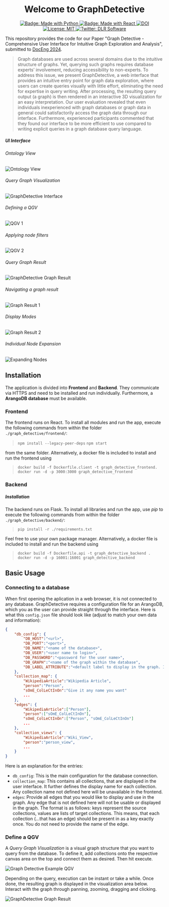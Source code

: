 



<h1 align="center">Welcome to GraphDetective </h1>
<p align="center">
  <a href="https://img.shields.io/badge/Made%20with-Python-1f425f.svg">
    <img src="https://img.shields.io/badge/Made%20with-Python-1f425f.svg" alt="Badge: Made with Python"/>
  </a>
    <a href="https://img.shields.io/badge/Made%20with-React-1f425f.svg">
    <img src="https://img.shields.io/badge/Made%20with-React-1f425f.svg" alt="Badge: Made with React"/>
  </a>
<a href="https://zenodo.org/doi/10.5281/zenodo.10285971"><img src="https://zenodo.org/badge/721157619.svg" alt="DOI"></a>
 <a href="https://github.com/DLR-SC/corpus-annotation-graph-builder/blob/master/LICENSE">
    <img alt="License: MIT" src="https://img.shields.io/badge/license-MIT-yellow.svg" target="_blank" />
  </a>
    <a href="https://twitter.com/dlr_software">
    <img alt="Twitter: DLR Software" src="https://img.shields.io/twitter/follow/dlr_software.svg?style=social" target="_blank" />
  </a>
</p>


This repository provides the code for our Paper "Graph Detective - Comprehensive User Interface for Intuitive Graph Exploration and Analysis", submitted to [DocEng 2024](https://doceng.org/doceng2024).

> Graph databases are used across several domains due to the intuitive structure of graphs. Yet, querying such graphs requires database   experts’ involvement, reducing accessibility to non-experts. To address this issue, we present  GraphDetective, a web interface that  provides an intuitive entry point for graph data exploration, where users can create queries visually with little effort, eliminating  the need for expertise in query writing. After processing, the resulting query output (a graph) is then rendered in an interactive 3D visualization for an easy interpretation. Our user evaluation revealed that even individuals inexperienced with graph databases or graph data in general could  satisfactorily access the graph data through our interface. Furthermore, experienced participants commented that they found our interface to be more efficient to use compared to writing explicit queries in a graph database query language.

##### UI Interface
###### Ontology View
![Ontology View](./graph_detective/images/Ontology.gif)
###### Query Graph Visualization
![GraphDetective Interface](./graph_detective/images/GD_Screenshot_InputArea?raw=true)
###### Defining a QGV
![QGV 1](./graph_detective/images/QGV_1_GIF.gif)

###### Applying node filters
![QGV 2](./graph_detective/images/QGV_2_GIF.gif)

###### Query Graph Result
![GraphDetective Graph Result](./graph_detective/images/GD_Screenshot_DisplayArea_1.PNG?raw=true)
###### Navigating a graph result
![Graph Result 1](./graph_detective/images/Graph_2.gif)

###### Display Modes
![Graph Result 2](./graph_detective/images/Graph_1.gif)

###### Individual Node Expansion
![Expanding Nodes](./graph_detective/images/Graph_3.gif)

## Installation
The application is divided into **Frontend** and **Backend**. They communicate via HTTPS and need to be installed and run individually. Furthermore, a **ArangoDB database** must be available.

### Frontend
The frontend runs on React. To install all modules and run the app, execute the following commands from within the folder `./graph_detective/frontend/`:

> `npm install --legacy-peer-deps`
> `npm start`

from the same folder. Alternatively, a docker file is included to install and run the frontend using 

> `docker build -f Dockerfile.client -t graph_detective_frontend.`
> `docker run -d -p 3000:3000 graph_detective_frontend`

### Backend
##### Installation
The backend runs on Flask. To install all libraries and run the app, use *pip* to execute the following commands from within the folder `./graph_detective/backend/`:
> `pip install -r ./requirements.txt`

Feel free to use your own package manager. Alternatively, a docker file is included to install and run the backend using
> `docker build -f Dockerfile.api -t graph_detective_backend .`
> `docker run -d -p 16001:16001 graph_detective_backend`

## Basic Usage
### Connecting to a database
When first opening the aplication in a web browser, it is not connected to any database. GraphDetective requires a configuration file for an ArangoDB, which you as the user can provide straight through the interface. Here is what this `config.json` file should look like (adjust to match your own data and information):
```json
{
	"db_config": {
		"DB_HOST":"<url>",
		"DB_PORT":"<port>",
		"DB_NAME":"<name of the database>",
		"DB_USER":"<user name to login>",
		"DB_PASSWORD":"<password for the user name>",
		"DB_GRAPH":"<name of the graph within the database",
		"DB_LABEL_ATTRIBUTE":"<default label to display in the graph. If unsure, use '_id' or '_key'>"
	},
    "collection_map": {
		"WikipediaArticle":"Wikipedia Article",
		"person":"Person",
		"sOmE_ColLeCtInOn":"Give it any name you want"
		...
    },
    "edges": {
		"WikipediaArticle":["Person"],
		"person":["sOmE_ColLeCtInOn"],
		"sOmE_ColLeCtInOn":["Person", "sOmE_ColLeCtInOn"]
		...
    },
    "collection_views": {
		"WikipediaArticle":"Wiki_View",
		"person":"person_view",
		...
    }
}
```
Here is an explanation for the entries:
 - `db_config`: This is the main configuration for the database connection.
 - `collection_map`: This contains all collections, that are displayed in the user interface. It further defines the display name for each collection. Any collection name not defined here will be unavailable in the frontend.
 - `edges`: Provide all edges that you would like to display and use in the graph. Any edge that is not defined here will not be usable or displayed in the graph. The format is as follows: keys represent the source collections, values are lists of target collections. This means, that each collection (...that has an edge) should be present in as a key exactly once. You do not need to provide the name of the edge.


### Define a QGV
A *Query Graph Visualization* is a visual graph structure that you want to query from the database. To define it, add collections onto the respective canvas area on the top and connect them as desired. Then hit execute.

![Graph Detective Example QGV](./graph_detective/images/person_institution_project.PNG?raw=true)

Depending on the query, execution can be instant or take a while. Once done, the resulting graph is displayed in the visualization area below. Interact with the graph through panning, zooming, dragging and clicking.

![GraphDetective Graph Result](./graph_detective/images/GD_Screenshot_DisplayArea_2.PNG?raw=true)
